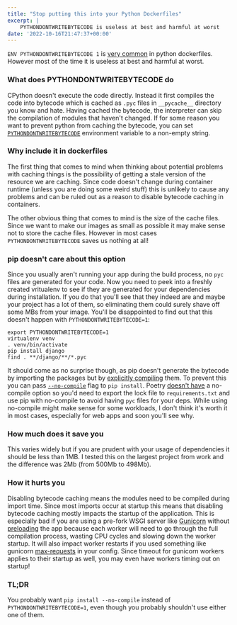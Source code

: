 ```yaml
---
title: "Stop putting this into your Python Dockerfiles"
excerpt: |
    PYTHONDONTWRITEBYTECODE is useless at best and harmful at worst
date: '2022-10-16T21:47:37+00:00'
---
```


`ENV PYTHONDONTWRITEBYTECODE 1` is [very common](https://github.com/search?l=Dockerfile&q=%22ENV+PYTHONDONTWRITEBYTECODE+1%22&type=Code)
in python dockerfiles. However most of the time it is useless at best and harmful at worst.

### What does PYTHONDONTWRITEBYTECODE do

CPython doesn't execute the code directly. Instead it first compiles the code into
bytecode which is cached as `.pyc` files in `__pycache__` directory you know and hate.
Having cached the bytecode, the interpreter can skip the compilation of modules
that haven't changed. If for some reason you want to prevent python from caching
the bytecode, you can set [`PYTHONDONTWRITEBYTECODE`](https://docs.python.org/3/using/cmdline.html#envvar-PYTHONDONTWRITEBYTECODE)
environment variable to a non-empty string.

### Why include it in dockerfiles

The first thing that comes to mind when thinking about potential problems with
caching things is the possibility of getting a stale version of the resource we
are caching. Since code doesn't change during container runtime (unless you are
doing some weird stuff) this is unlikely to cause any problems and can be ruled
out as a reason to disable bytecode caching in containers.

The other obvious thing that comes to mind is the size of the cache files. Since
we want to make our images as small as possible it may make sense not to store
the cache files. However in most cases `PYTHONDONTWRITEBYTECODE` saves us nothing at all!

### pip doesn't care about this option

Since you usually aren't running your app during the build process, no `pyc` files are
generated for your code. Now you need to peek into a freshly created vritualenv
to see if they are generated for your dependencies during installation. If you
do that you'll see that they indeed are and maybe your project has a lot of them,
so eliminating them could surely shave off some MBs from your image. You'll be
disappointed to find out that this doesn't happen with `PYTHONDONTWRITEBYTECODE=1`:

```shell
export PYTHONDONTWRITEBYTECODE=1
virtualenv venv
. venv/bin/activate
pip install django
find . **/django/**/*.pyc
```

It should come as no surprise though, as pip doesn't generate the bytecode by importing the
packages but by [explicitly compiling](https://github.com/pypa/pip/blob/a8ba0eec6ac3c1f6cf23f1e2e4c64954bd7a08ed/src/pip/_internal/operations/install/wheel.py#L615)
them. To prevent this you can pass [`--no-compile`](https://pip.pypa.io/en/stable/cli/pip_install/#cmdoption-no-compile)
flag to `pip install`. Poetry [doesn't have](https://github.com/python-poetry/poetry/issues/2288)
a no-compile option so you'd need to export the lock file to `requirements.txt`
and use pip with no-compile to avoid having `pyc` files for your deps. While
using no-compile might make sense for some workloads, I don't think it's worth it
in most cases, especially for web apps and soon you'll see why.

### How much does it save you

This varies widely but if you are prudent with your usage of dependencies it should
be less than 1MB. I tested this on the largest project from work and the difference
was 2Mb (from 500Mb to 498Mb).

### How it hurts you

Disabling bytecode caching means the modules need to be compiled during import time.
Since most imports occur at startup this means that disabling bytecode caching
mostly impacts the startup of the application. This is especially bad if you are
using a pre-fork WSGI server like [Gunicorn](https://gunicorn.org/) without [preloading](https://docs.gunicorn.org/en/stable/settings.html#preload-app)
the app because each worker will need to go through the full compilation process,
wasting CPU cycles and slowing down the worker startup. It will also impact worker
restarts if you used something like gunicorn [max-requests](https://docs.gunicorn.org/en/stable/settings.html#max-requests)
in your config. Since timeout for gunicorn workers applies to their startup as well,
you may even have workers timing out on startup!

### TL;DR

You probably want `pip install --no-compile` instead of  `PYTHONDONTWRITEBYTECODE=1`,
even though you probably shouldn't use either one of them.
